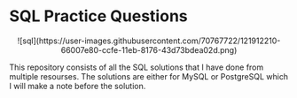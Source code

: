 # SQL Practice Questions

<p align="center">![sql](https://user-images.githubusercontent.com/70767722/121912210-66007e80-ccfe-11eb-8176-43d73bdea02d.png) </p>

This repository consists of all the SQL solutions that I have done from multiple resourses. The solutions are either for MySQL or PostgreSQL which I will make a note before the solution.
